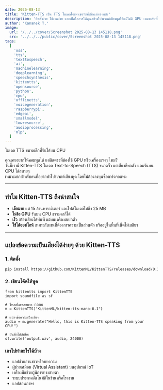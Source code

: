 ```yaml
---
date: 2025-08-13
title: 'Kitten-TTS เป็น TTS โมเดลโอเพนซอร์สที่เล็กแต่ทรงพลัง'
description: 'ติดตั้งง่าย ใช้งานง่าย และเปิดโอกาสให้คุณสร้างโปรเจกต์เสียงพูดได้แม้ไม่มี GPU เหมาะกับทั้งงานทดลองและงานจริงบนเครื่องเล็กๆ เช่น Raspberry Pi หรือแม้แต่โน้ตบุ๊กเก่า'
author: 'Kananek T.'
image:
  url: '/../../cover/Screenshot 2025-08-13 145118.png'
  src: '../../../public/cover/Screenshot 2025-08-13 145118.png'
tags:
  [
    'oss',
    'tts',
    'texttospeech',
    'ai',
    'machinelearning',
    'deeplearning',
    'speechsynthesis',
    'kittentts',
    'opensource',
    'python',
    'cpu',
    'offlinetts',
    'voicegeneration',
    'raspberrypi',
    'edgeai',
    'smallmodel',
    'lowresource',
    'audioprocessing',
    'nlp',
  ]
---
```


โมเดล TTS ขนาดเล็กที่รันได้บน CPU

คุณเคยอยากให้คอมพูดได้ แต่ติดตรงที่ต้องใช้ GPU หรือเครื่องแรงๆ ไหม?  
วันนี้เรามี Kitten-TTS โมเดล Text-to-Speech (TTS) ขนาดจิ๋ว แต่เสียงดีพอตัว แถมรันบน CPU ได้สบายๆ  
เหมาะมากสำหรับคนที่อยากทำโปรเจกต์เสียงพูด โดยไม่ต้องลงทุนซื้อการ์ดจอแพง

---

## ทำไม Kitten-TTS ถึงน่าสนใจ

- **เล็กมาก** แค่ 15 ล้านพารามิเตอร์ และไฟล์โมเดลไม่ถึง 25 MB
- **ไม่ง้อ GPU** รันบน CPU ธรรมดาก็ได้
- **เร็ว** สร้างเสียงได้ทันที แม้บนเครื่องสเปกต่ำ
- **ใช้ได้ออฟไลน์** เหมาะกับงานที่ต้องการความเป็นส่วนตัว หรืออยู่ในพื้นที่เน็ตไม่เสถียร

---

## แปลงข้อความเป็นเสียงได้ง่ายๆ ด้วย Kitten-TTS

### 1. ติดตั้ง

```bash
pip install https://github.com/KittenML/KittenTTS/releases/download/0.1/kittentts-0.1.0-py3-none-any.whl
```

### 2. เขียนโค้ดให้พูด

```pthon
from kittentts import KittenTTS
import soundfile as sf

# โหลดโมเดลขนาด nano
m = KittenTTS("KittenML/kitten-tts-nano-0.1")

# แปลงข้อความเป็นเสียง
audio = m.generate("Hello, this is Kitten-TTS speaking from your CPU!")

# บันทึกไฟล์เสียง
sf.write('output.wav', audio, 24000)
```

### เอาไปทำอะไรได้บ้าง

- แอปช่วยอ่านข่าวหรือบทความ
- ผู้ช่วยเสมือน (Virtual Assistant) บนอุปกรณ์ IoT
- เครื่องมือช่วยผู้พิการทางสายตา
- ระบบประกาศอัตโนมัติในร้านหรือโรงงาน
- แอปสอนภาษา
